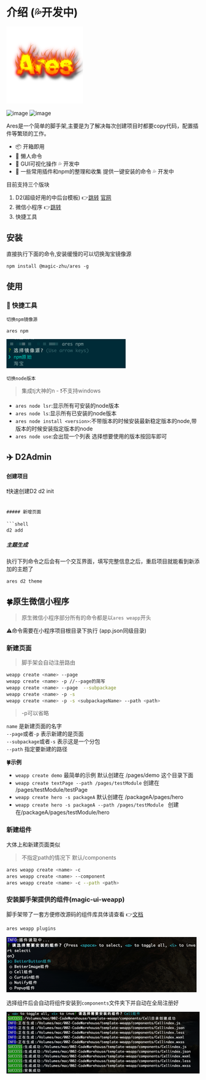 # 介绍 (💦开发中)
![image](assets/Ares.png)

![image](https://img.shields.io/badge/Version-1.1.41-green.svg)  ![image](https://img.shields.io/badge/node->10-red.svg)

Ares是一个简单的脚手架,主要是为了解决每次创建项目时都要copy代码，配置插件等繁琐的工作。<br>

 - 📦 开箱即用
 - 🚗 懒人命令
 - 🚀 GUI可视化操作 💦 开发中
 - 📖 一些常用插件和npm的整理和收集 提供一键安装的命令 💦 开发中

目前支持三个版块

1. D2(超级好用的中后台模板) 👉<a href='#d2'>跳转</a>  [官网](https://d2.pub/zh/doc/d2-admin/)
2. 微信小程序 👉<a href='#weapp'>跳转</a>
3. 快捷工具

## 安装

直接执行下面的命令,安装缓慢的可以切换淘宝镜像源

```shell
npm install @magic-zhu/ares -g
```


## 使用

### 🚀 快捷工具

`切换npm镜像源`
```shell
ares npm
```
![image](assets/npm.png)

`切换node版本`
>集成tj大神的n - :exclamation:不支持windows

+ `ares node lsr`:显示所有可安装的node版本
+ `ares node ls`:显示所有已安装的node版本
+ `ares node install <version>`:不带版本的时候安装最新稳定版本的node,带版本的时候安装指定版本的node
+ `ares node use`:会出现一个列表 选择想要使用的版本按回车即可

<div id='d2'></div>

## ✈️ D2Admin

#### 创建项目

:exclamation:快速创建D2
d2 init 
```

##### 新增页面

```shell
d2 add 
```

##### 主题生成

执行下列命令之后会有一个交互界面，填写完整信息之后，重启项目就能看到新添加的主题了

```shell
ares d2 theme 
```
<div id='weapp'></div>

##  🍀原生微信小程序

>原生微信小程序部分所有的命令都是以`ares weapp`开头

⚠命令需要在小程序项目根目录下执行 (app.json同级目录)

### 新建页面

>脚手架会自动注册路由

```bash
weapp create <name> --page 
weapp create <name> -p //--page的简写
weapp create <name> --page  --subpackage
weapp create <name> -p -s
weapp create <name> -p -s <subpackageName> --path <path>
```
>-p可以省略

`name` 是新建页面的名字<br>
`--page`或者`-p` 表示新建的是页面<br>
`--subpackage`或者`-s` 表示这是一个分包<br>
`--path` 指定要新建的路径 <br>

**🍀示例**

+ `weapp create demo` 最简单的示例  默认创建在 /pages/demo 这个目录下面
+ `weapp create textPage --path /pages/testModule` 创建在 /pages/testModule/testPage 
+ `weapp create hero -s packageA` 默认创建在 /packageA/pages/hero  
+ `weapp create hero -s packageA --path /pages/testModule ` 创建在/packageA/pages/testModule/hero

### 新建组件

大体上和新建页面类似

>不指定path的情况下 默认/components

```bash
ares weapp create <name> -c
ares weapp create <name> --component
ares weapp create <name> -c --path <path>
```
### 安装脚手架提供的组件(magic-ui-weapp)

脚手架带了一套方便修改源码的组件库具体请查看 👉[文档]()

```bash
ares weapp plugins
```

![示例图片](/assets/ares_weapp_plugins.png)

选择组件后会自动将组件安装到`components`文件夹下并自动在全局注册好

![示例图片](/assets/ares_weapp_plugins_install.png)